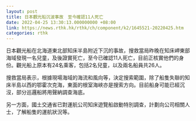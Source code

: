 ```yaml
---
layout: post
title: 日本觀光船沉波事故　至今確認11人死亡
date: 2022-04-25 13:30:13.000000000 +08:00
link: https://news.rthk.hk/rthk/ch/component/k2/1645521-20220425.htm
categories: rthk
---
```


日本觀光船在北海道東北部知床半島附近下沉的事故，搜救當局昨晚在知床岬東部海域發現一名兒童，及後證實死亡，至今已確認11人死亡，目前正核實他們的身份。觀光船上原本有24名乘客，包括2名兒童，以及兩名船員共26人。

搜救當局表示，根據現場海域的海流和風向等，決定搜索範圍，除了船隻失聯的知床半島以西的鄂霍次克海，東面的根室海峽亦是搜索方向。目前船身可能已經沉沒，部分巡邏船將用聲納調查海底。

另一方面，國土交通省已對運航公司知床遊覽船啟動特別調查，計劃向公司相關人士，了解船隻的運航狀況等。
